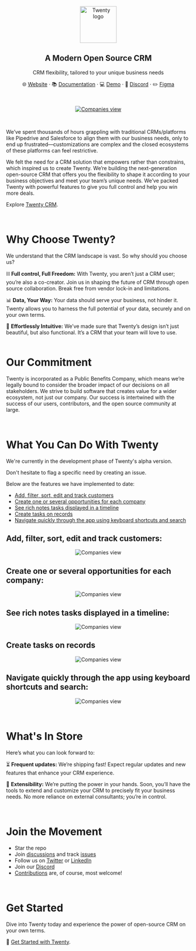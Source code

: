 
<br>
<p align="center">
  <a href="https://www.twenty.com">
    <img src="./packages/twenty-docs/static/img/logo-square-dark.svg" width="100px" alt="Twenty logo" />
  </a>
</p>

<h2 align="center" >A Modern Open Source CRM </h3>
<p align="center">CRM flexibility, tailored to your unique business needs</p>

<p align="center">🌐 <a href="https://twenty.com">Website</a> · 📚 <a href="https://docs.twenty.com">Documentation</a> · 💻 <a href="https://app.twenty.com/">Demo</a> · 💬 <a href="https://discord.gg/cx5n4Jzs57">Discord</a> · ✏️ <a href="https://www.figma.com/file/xt8O9mFeLl46C5InWwoMrN/Twenty">Figma</a><p>
<br />


<p align="center">
  <a href="https://www.twenty.com">
    <picture>
      <source media="(prefers-color-scheme: dark)" srcset="https://raw.githubusercontent.com/twentyhq/twenty/main/packages/twenty-docs/static/img/preview-dark.png">
      <source media="(prefers-color-scheme: light)" srcset="https://raw.githubusercontent.com/twentyhq/twenty/main/packages/twenty-docs/static/img/preview-light.png">
      <img src="./packages/twenty-docs/static/img/preview-light.png" alt="Companies view" />
    </picture>
  </a>
</p>
<br>

We’ve spent thousands of hours grappling with traditional CRMs/platforms like Pipedrive and Salesforce to align them with our business needs, only to end up frustrated—customizations are complex and the closed ecosystems of these platforms can feel restrictive.

We felt the need for a CRM solution that empowers rather than constrains, which inspired us to create Twenty. We’re building the next-generation open-source CRM that offers you the flexibility to shape it according to your business objectives and meet your team’s unique needs. We’ve packed Twenty with powerful features to give you full control and help you win more deals. 


Explore [Twenty CRM](https://app.twenty.com/).

<br>

# Why Choose Twenty?
We understand that the CRM landscape is vast. So why should you choose us?

⛓️ **Full control, Full Freedom:** With Twenty, you aren’t just a CRM user; you’re also a co-creator. Join us in shaping the future of CRM through open source collaboration. Break free from vendor lock-in and limitations. 

📊 **Data, Your Way:** Your data should serve your business, not hinder it. Twenty allows you to harness the full potential of your data, securely and on your own terms.

🎨 **Effortlessly Intuitive:** We’ve made sure that Twenty’s design isn’t just beautiful, but also functional.
 It’s a CRM that your team will love to use.  
<br>

# Our Commitment 

Twenty is incorporated as a Public Benefits Company, which means we’re legally bound to consider the broader impact of our decisions on all stakeholders. We strive to build software that creates value for a wider ecosystem, not just our company. Our success is intertwined with the success of our users, contributors, and the open source community at large. 

<br>

# What You Can Do With Twenty
We're currently in the development phase of Twenty's alpha version.  

Don't hesitate to flag a specific need by creating an issue.   

Below are the features we have implemented to date:

+ [Add, filter, sort, edit and track customers](#add-filter-sort-edit-and-track-customers)
+ [Create one or several opportunities for each company](#create-one-or-several-opportunities-for-each-company)
+ [See rich notes tasks displayed in a timeline](#see-rich-notes-tasks-displayed-in-a-timeline)
+ [Create tasks on records](#create-tasks-on-records)
+ [Navigate quickly through the app using keyboard shortcuts and search](#navigate-quickly-through-the-app-using-keyboard-shortcuts-and-search)

## Add, filter, sort, edit and track customers:

<p align="center">
    <picture>
      <source media="(prefers-color-scheme: dark)" srcset="https://raw.githubusercontent.com/twentyhq/twenty/main/packages/twenty-docs/static/img/visualise-customer-dark.png">
      <source media="(prefers-color-scheme: light)" srcset="https://raw.githubusercontent.com/twentyhq/twenty/main/packages/twenty-docs/static/img/visualise-customer-light.png">
      <img src="./packages/twenty-docs/static/img/visualise-customer-light.png" alt="Companies view" />
    </picture>
</p>

## Create one or several opportunities for each company:

<p align="center">
    <picture>
      <source media="(prefers-color-scheme: dark)" srcset="https://raw.githubusercontent.com/twentyhq/twenty/main/packages/twenty-docs/static/img/follow-your-deals-dark.png">
      <source media="(prefers-color-scheme: light)" srcset="https://raw.githubusercontent.com/twentyhq/twenty/main/packages/twenty-docs/static/img/follow-your-deals-light.png">
      <img src="./packages/twenty-docs/static/img/follow-your-deals-light.png" alt="Companies view" />
    </picture>
</p>

## See rich notes tasks displayed in a timeline:

<p align="center">
    <picture>
      <source media="(prefers-color-scheme: dark)" srcset="https://raw.githubusercontent.com/twentyhq/twenty/main/packages/twenty-docs/static/img/rich-notes-dark.png">
      <source media="(prefers-color-scheme: light)" srcset="https://raw.githubusercontent.com/twentyhq/twenty/main/packages/twenty-docs/static/img/rich-notes-light.png">
      <img src="./packages/twenty-docs/static/img/rich-notes-light.png" alt="Companies view" />
    </picture>
</p>

## Create tasks on records

<p align="center">
    <picture>
      <source media="(prefers-color-scheme: dark)" srcset="https://raw.githubusercontent.com/twentyhq/twenty/main/packages/twenty-docs/static/img/create-tasks-dark.png">
      <source media="(prefers-color-scheme: light)" srcset="https://raw.githubusercontent.com/twentyhq/twenty/main/packages/twenty-docs/static/img/create-tasks-light.png">
      <img src="./packages/twenty-docs/static/img/create-tasks-light.png" alt="Companies view" />
    </picture>
</p>


## Navigate quickly through the app using keyboard shortcuts and search:

<p align="center">
    <picture>
      <source media="(prefers-color-scheme: dark)" srcset="https://raw.githubusercontent.com/twentyhq/twenty/main/packages/twenty-docs/static/img/shortcut-navigation-dark.png">
      <source media="(prefers-color-scheme: light)" srcset="https://raw.githubusercontent.com/twentyhq/twenty/main/packages/twenty-docs/static/img/shortcut-navigation-light.png">
      <img src="./packages/twenty-docs/static/img/shortcut-navigation-light.png" alt="Companies view" />
    </picture>
</p>

<br>

# What's In Store

Here’s what you can look forward to:

⏳ **Frequent updates:** We’re shipping fast! Expect regular updates and new features that enhance your CRM experience.

🔗 **Extensibility:** We’re putting the power in your hands. Soon, you’ll have the tools to extend and customize your CRM to precisely fit your business needs. No more reliance on external consultants; you’re in control.

<br>

# Join the Movement

- Star the repo
- Join [discussions](https://github.com/twentyhq/twenty/discussions) and track [issues](https://github.com/twentyhq/twenty/issues) 
- Follow us on [Twitter](https://twitter.com/twentycrm) or [LinkedIn](https://www.linkedin.com/company/twenty/) 
- Join our [Discord](https://twenty.com/discord)
- [Contributions](https://github.com/twentyhq/twenty/contribute) are, of course, most welcome! 

<br>

# Get Started

Dive into Twenty today and experience the power of open-source CRM on your own terms.

🚀 [Get Started with Twenty](https://docs.twenty.com/contributor/local-setup). 

